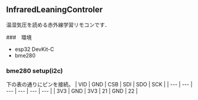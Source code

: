 ## InfraredLeaningControler

温湿気圧を読める赤外線学習リモコンです．

###　環境
* esp32 DevKit-C
* bme280

### bme280 setup(i2c)
下の表の通りにピンを接続。
| VID | GND | CSB | SDI | SDO | SCK |
| --- | --- | --- | --- | --- | --- |
| 3V3 | GND | 3V3 | 21  | GND | 22  |